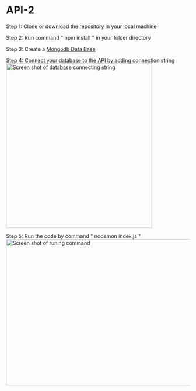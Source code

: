 # API-2

Step 1: Clone or download the repository in your local machine <br>

Step 2: Run command " npm install " in your folder directory <br>

Step 3: Create a <a href="https://www.mongodb.com/">Mongodb Data Base</a>  <br>

Step 4: Connect your database to the API by adding connection string <br>
<img src="https://i.imgur.com/yCWDkSd.png" alt="Screen shot of database connecting string" width="400px" height="450px">

Step 5: Run the code by command " nodemon index.js " <br>
<img src="https://i.imgur.com/EBiyAwt.png" alt="Screen shot of runing command" width="1000px" height="400px">
